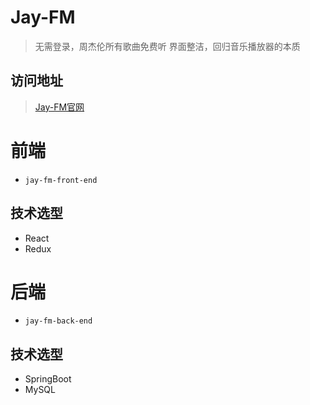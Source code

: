 # Jay-FM

> 无需登录，周杰伦所有歌曲免费听
> 界面整洁，回归音乐播放器的本质

## 访问地址

> [Jay-FM官网](http://www.xxl.cab)

# 前端

- `jay-fm-front-end`

## 技术选型

- React 
- Redux

# 后端

- `jay-fm-back-end`

## 技术选型

- SpringBoot
- MySQL
